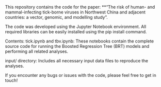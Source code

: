 This repository contains the code for the paper:
**“The risk of human- and mammal-infecting tick-borne viruses in Northwest China and adjacent countries: a vector, genomic, and modelling study”.

The code was developed using the Jupyter Notebook environment. All required libraries can be easily installed using the pip install command.

Contents:
tick.ipynb and tbv.ipynb: These notebooks contain the complete source code for running the Boosted Regression Tree (BRT) models and performing all related analyses.

input/ directory: Includes all necessary input data files to reproduce the analyses.

If you encounter any bugs or issues with the code, please feel free to get in touch!
